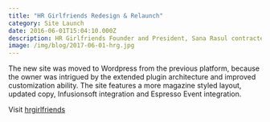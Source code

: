 ```yaml
---
title: "HR Girlfriends Redesign & Relaunch"
category: Site Launch
date: 2016-06-01T15:04:10.000Z
description: HR Girlfriends Founder and President, Sana Rasul contracted with me to redesign and potentially change CMS platforms for hrgirlfriends.com.
image: /img/blog/2017-06-01-hrg.jpg
---
```


The new site was moved to Wordpress from the previous platform, because the owner was intrigued by the extended plugin architecture and improved customization ability.  The site features a more magazine styled layout, updated copy, Infusionsoft integration and Espresso Event integration. 

Visit [hrgirlfriends](http://hrgirlfriends.com)
